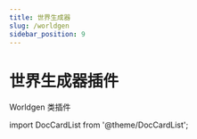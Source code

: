 ```yaml
---
title: 世界生成器
slug: /worldgen
sidebar_position: 9
---
```


# 世界生成器插件

Worldgen 类插件

import DocCardList from '@theme/DocCardList';

<DocCardList />
